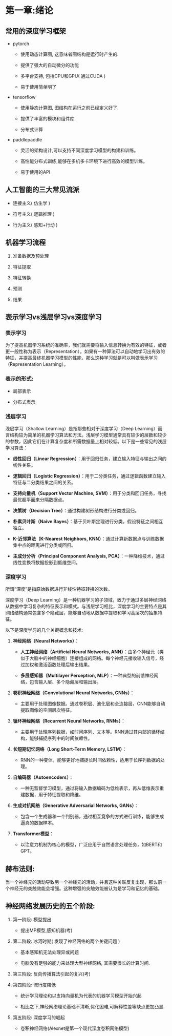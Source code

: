 # 第一章:绪论

## 常用的深度学习框架

* pytorch
  
  * 使用动态计算图, 这意味者图结构是运行时产生的.
  
  * 提供了强大的自动微分的功能
  
  * 多平台支持, 包括CPU和GPU( 通过CUDA )
  
  * 易于使用简单明了

* tensorflow
  
  * 使用静态计算图, 图结构在运行之前已经定义好了.
  
  * 提供了丰富的模块和组件库
  
  * 分布式计算

* paddlepaddle
  
  * 灵活的架构设计,可以支持不同深度学习模型的构建和训练。
  
  * 高性能分布式训练,能够在多机多卡环境下进行高效的模型训练。
  
  * 易于使用的API

## 人工智能的三大常见流派

* 连接主义( 仿生学 )

* 符号主义( 逻辑推理 )

* 行为主义( 感知+行动 )

## 机器学习流程

1. 准备数据及预处理

2. 特征提取

3. 特征转换

4. 预测

5. 结果

## 表示学习vs浅层学习vs深度学习

### 表示学习

为了提高机器学习系统的准确率，我们就需要将输入信息转换为有效的特征，或者更一般性称为表示（Representation）。如果有一种算法可以自动地学习出有效的特征，并提高最终机器学习模型的性能，那么这种学习就是可以叫做表示学习（Representation Learning）。

### 表示的形式:

* 局部表示

* 分布式表示

### 浅层学习

浅层学习（Shallow Learning）是指那些相对于深度学习（Deep Learning）而言结构较为简单的机器学习算法和方法。浅层学习模型通常具有较少的层数和较少的参数，因此它们在计算复杂度和所需数据量上相对较低。以下是一些常见的浅层学习算法：

* **线性回归（Linear Regression）**：用于回归任务，建立输入特征与输出之间的线性关系。

* **逻辑回归（Logistic Regression）**：用于二分类任务，通过逻辑函数建立输入特征与二分类结果之间的关系。

* **支持向量机（Support Vector Machine, SVM）**：用于分类和回归任务，寻找最优超平面来分隔数据点。

* **决策树（Decision Tree）**：通过构建树形结构进行分类或回归。

* **朴素贝叶斯（Naive Bayes）**：基于贝叶斯定理进行分类，假设特征之间相互独立。

* **K-近邻算法（K-Nearest Neighbors, KNN）**：通过计算新数据点与训练数据集中点的距离进行分类或回归。

* **主成分分析（Principal Component Analysis, PCA）**：一种降维技术，通过线性变换将数据投影到低维空间。

### 深度学习

所谓“深度”是指原始数据进行非线性特征转换的次数。

深度学习（Deep Learning）是一种机器学习的子领域，致力于通过多层神经网络从数据中学习复杂的特征表示和模式。与浅层学习相比，深度学习的主要特点是其网络结构通常包含多个隐藏层，能够自动地从数据中提取和学习高层次的抽象特征。

以下是深度学习的几个关键概念和技术:

1. **神经网络（Neural Networks）**：
   
   * **人工神经网络（Artificial Neural Networks, ANN）**：由多个神经元（类似于大脑中的神经细胞）连接组成的网络。每个神经元接收输入信号，经过加权和激活函数处理后输出结果。
   
   * **多层感知器（Multilayer Perceptron, MLP）**：一种典型的前馈神经网络，包含输入层、多个隐藏层和输出层。

2. **卷积神经网络（Convolutional Neural Networks, CNNs）**：
   
   * 主要用于处理图像数据。通过卷积层、池化层和全连接层，CNN能够自动提取图像的空间层次特征。

3. **循环神经网络（Recurrent Neural Networks, RNNs）**：
   
   * 主要用于处理序列数据，如时间序列、文本等。RNN通过其内部的循环结构，能够捕捉序列中的时间依赖性。

4. **长短期记忆网络（Long Short-Term Memory, LSTM）**：
   
   * RNN的一种变体，能够更好地捕捉长时间依赖性，适用于长序列数据的处理。

5. **自编码器（Autoencoders）**：
   
   * 一种无监督学习模型，通过将输入数据编码为低维表示，再从低维表示重建数据，用于特征提取和降维。

6. **生成对抗网络（Generative Adversarial Networks, GANs）**：
   
   * 包含一个生成器和一个判别器，通过相互竞争的方式进行训练，能够生成逼真的数据样本。

7. **Transformer模型**：
   
   * 以注意力机制为核心的模型，广泛应用于自然语言处理任务，如BERT和GPT。

## 赫布法则:

当一个神经元的活动导致另一个神经元的活动，并且这种关联反复出现，那么前一个神经元的突触效能会增强。这种增强的突触效能被认为是学习和记忆的基础。

## 神经网络发展历史的五个阶段:

1. 第一阶段: 模型提出
   
   * 提出MP模型,感知机器(考)

2. 第二阶段: 冰河时期( 发现了神经网络的两个关键问题 )
   
   * 基本感知机无法处理异或问题
   
   * 电脑没有足够的能力来处理大型神经网络, 其需要很长的计算时间.

3. 第三阶段: 反向传播算法引起的复兴(考)

4. 第四阶段: 流行度降低
   
   * 统计学习理论和以支持向量机为代表的机器学习模型开始兴起
   
   * 相比之下,神经网络理论基础不清晰,优化困难,可解释性差等缺点更加凸显.

5. 第五阶段: 深度学习的崛起
   
   * 卷积神经网络(Alexnet是第一个现代深度卷积网络模型)
